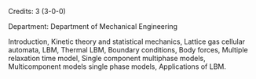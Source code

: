 Credits: 3 (3-0-0)

Department: Department of Mechanical Engineering

Introduction, Kinetic theory and statistical mechanics, Lattice gas cellular automata, LBM, Thermal LBM, Boundary conditions, Body forces, Multiple relaxation time model, Single component multiphase models, Multicomponent models single phase models, Applications of LBM.